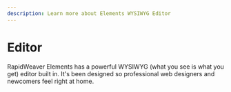 ```yaml
---
description: Learn more about Elements WYSIWYG Editor
---
```


# Editor

RapidWeaver Elements has a powerful WYSIWYG (what you see is what you get) editor built in. It's been designed so professional web designers and newcomers feel right at home.
